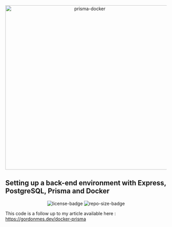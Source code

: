 <div align="center">
  <img width="512" src="https://raw.githubusercontent.com/grdnmsz/prisma-docker/master/banner.png" alt="prisma-docker">
</div>

## Setting up a back-end environment with Express, PostgreSQL, Prisma and Docker

<p align="center">
<img src="https://img.shields.io/github/license/grdnmsz/prisma-docker" alt="license-badge">
<img src="https://img.shields.io/github/repo-size/grdnmsz/prisma-docker" alt="repo-size-badge">
</p>

This code is a follow up to my article available here : https://gordonmes.dev/docker-prisma